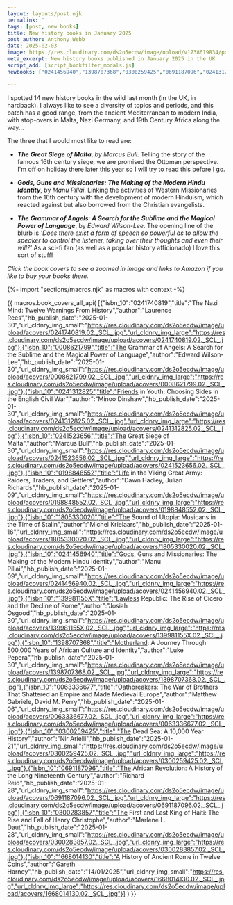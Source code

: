 ```yaml
---
layout: layouts/post.njk
permalink: ''
tags: [post, new books]
title: New history books in January 2025
post_author: Anthony Webb
date: 2025-02-03
image: https://res.cloudinary.com/ds2o5ecdw/image/upload/v1738619834/posts/Jan2025_newhistorybooks.jpg
meta_excerpt: New history books published in January 2025 in the UK
script_add: [script_bookfilter_modals.js]
newbooks: ["0241456940","1398707368","0300259425","0691187096","0241312825","0008621799"]

---
```

I spotted 14 new history books in the wild last month (in the UK, in hardback). I always like to see a diversity of topics and periods, and this batch has a good range, from the ancient Mediterranean to modern India, with stop-overs in Malta, Nazi Germany, and 19th Century Africa along the way...

The three that I would most like to read are:

- ___The Great Siege of Malta___, _by Marcus Bull_. Telling the story of the famous 16th century siege, we are promised the Ottoman perspective. I'm off on holiday there later this year so I will try to read this before I go. 

- ___Gods, Guns and Missionaries: The Making of the Modern Hindu Identity___, by _Manu Pillai_. Linking the activities of Western Missionaries from the 16th century with the development of modern Hinduism, which reacted against but also borrowed from the Christian evangelists.

- ___The Grammar of Angels: A Search for the Sublime and the Magical Power of Language___, by _Edward Wilson-Lee_. The opening line of the blurb is _'Does there exist a form of speech so powerful as to allow the speaker to control the listener, taking over their thoughts and even their will?'_ As a sci-fi fan (as well as a popular history afficionado) I love this sort of stuff! 

_Click the book covers to see a zoomed in image and links to Amazon if you like to buy your books there._

{%- import "sections/macros.njk" as macros with context -%}

{{ macros.book_covers_all_api(
[{"isbn_10":"0241740819","title":"The Nazi Mind: Twelve Warnings From History","author":"Laurence Rees","hb_publish_date":"2025-01-30","url_cldnry_img_small":"https://res.cloudinary.com/ds2o5ecdw/image/upload/acovers/0241740819.02._SCL_.jpg","url_cldnry_img_large":"https://res.cloudinary.com/ds2o5ecdw/image/upload/acovers/0241740819.02._SCL_.jpg"},{"isbn_10":"0008621799","title":"The Grammar of Angels: A Search for the Sublime and the Magical Power of Language","author":"Edward Wilson-Lee","hb_publish_date":"2025-01-30","url_cldnry_img_small":"https://res.cloudinary.com/ds2o5ecdw/image/upload/acovers/0008621799.02._SCL_.jpg","url_cldnry_img_large":"https://res.cloudinary.com/ds2o5ecdw/image/upload/acovers/0008621799.02._SCL_.jpg"},{"isbn_10":"0241312825","title":"Friends in Youth: Choosing Sides in the English Civil War","author":"Minoo Dinshaw","hb_publish_date":"2025-01-30","url_cldnry_img_small":"https://res.cloudinary.com/ds2o5ecdw/image/upload/acovers/0241312825.02._SCL_.jpg","url_cldnry_img_large":"https://res.cloudinary.com/ds2o5ecdw/image/upload/acovers/0241312825.02._SCL_.jpg"},{"isbn_10":"0241523656","title":"The Great Siege of Malta","author":"Marcus Bull","hb_publish_date":"2025-01-30","url_cldnry_img_small":"https://res.cloudinary.com/ds2o5ecdw/image/upload/acovers/0241523656.02._SCL_.jpg","url_cldnry_img_large":"https://res.cloudinary.com/ds2o5ecdw/image/upload/acovers/0241523656.02._SCL_.jpg"},{"isbn_10":"0198848552","title":"Life in the Viking Great Army: Raiders, Traders, and Settlers","author":"Dawn Hadley, Julian Richards","hb_publish_date":"2025-01-09","url_cldnry_img_small":"https://res.cloudinary.com/ds2o5ecdw/image/upload/acovers/0198848552.02._SCL_.jpg","url_cldnry_img_large":"https://res.cloudinary.com/ds2o5ecdw/image/upload/acovers/0198848552.02._SCL_.jpg"},{"isbn_10":"1805330020","title":"The Sound of Utopia: Musicans in the Time of Stalin","author":"Michel Krielaars","hb_publish_date":"2025-01-16","url_cldnry_img_small":"https://res.cloudinary.com/ds2o5ecdw/image/upload/acovers/1805330020.02._SCL_.jpg","url_cldnry_img_large":"https://res.cloudinary.com/ds2o5ecdw/image/upload/acovers/1805330020.02._SCL_.jpg"},{"isbn_10":"0241456940","title":"Gods, Guns and Missionaries: The Making of the Modern Hindu Identity","author":"Manu Pillai","hb_publish_date":"2025-01-09","url_cldnry_img_small":"https://res.cloudinary.com/ds2o5ecdw/image/upload/acovers/0241456940.02._SCL_.jpg","url_cldnry_img_large":"https://res.cloudinary.com/ds2o5ecdw/image/upload/acovers/0241456940.02._SCL_.jpg"},{"isbn_10":"139981155X","title":"Lawless Republic: The Rise of Cicero and the Decline of Rome","author":"Josiah Osgood","hb_publish_date":"2025-01-30","url_cldnry_img_small":"https://res.cloudinary.com/ds2o5ecdw/image/upload/acovers/139981155X.02._SCL_.jpg","url_cldnry_img_large":"https://res.cloudinary.com/ds2o5ecdw/image/upload/acovers/139981155X.02._SCL_.jpg"},{"isbn_10":"1398707368","title":"Motherland: A Journey Through 500,000 Years of African Culture and Identity","author":"Luke Pepera","hb_publish_date":"2025-01-30","url_cldnry_img_small":"https://res.cloudinary.com/ds2o5ecdw/image/upload/acovers/1398707368.02._SCL_.jpg","url_cldnry_img_large":"https://res.cloudinary.com/ds2o5ecdw/image/upload/acovers/1398707368.02._SCL_.jpg"},{"isbn_10":"0063336677","title":"Oathbreakers: The War of Brothers That Shattered an Empire and Made Medieval Europe","author":"Matthew Gabriele, David M. Perry","hb_publish_date":"2025-01-06","url_cldnry_img_small":"https://res.cloudinary.com/ds2o5ecdw/image/upload/acovers/0063336677.02._SCL_.jpg","url_cldnry_img_large":"https://res.cloudinary.com/ds2o5ecdw/image/upload/acovers/0063336677.02._SCL_.jpg"},{"isbn_10":"0300259425","title":"The Dead Sea: A 10,000 Year History","author":"Nir Arielli","hb_publish_date":"2025-01-21","url_cldnry_img_small":"https://res.cloudinary.com/ds2o5ecdw/image/upload/acovers/0300259425.02._SCL_.jpg","url_cldnry_img_large":"https://res.cloudinary.com/ds2o5ecdw/image/upload/acovers/0300259425.02._SCL_.jpg"},{"isbn_10":"0691187096","title":"The African Revolution: A History of the Long Nineteenth Century","author":"Richard Reid","hb_publish_date":"2025-01-28","url_cldnry_img_small":"https://res.cloudinary.com/ds2o5ecdw/image/upload/acovers/0691187096.02._SCL_.jpg","url_cldnry_img_large":"https://res.cloudinary.com/ds2o5ecdw/image/upload/acovers/0691187096.02._SCL_.jpg"},{"isbn_10":"0300283857","title":"The First and Last King of Haiti: The Rise and Fall of Henry Christophe","author":"Marlene L. Daut","hb_publish_date":"2025-01-28","url_cldnry_img_small":"https://res.cloudinary.com/ds2o5ecdw/image/upload/acovers/0300283857.02._SCL_.jpg","url_cldnry_img_large":"https://res.cloudinary.com/ds2o5ecdw/image/upload/acovers/0300283857.02._SCL_.jpg"},{"isbn_10":"1668014130","title":"A History of Ancient Rome in Twelve Coins","author":"Gareth Harney","hb_publish_date":"14/01/2025","url_cldnry_img_small":"https://res.cloudinary.com/ds2o5ecdw/image/upload/acovers/1668014130.02._SCL_.jpg","url_cldnry_img_large":"https://res.cloudinary.com/ds2o5ecdw/image/upload/acovers/1668014130.02._SCL_.jpg"}]
) }}

